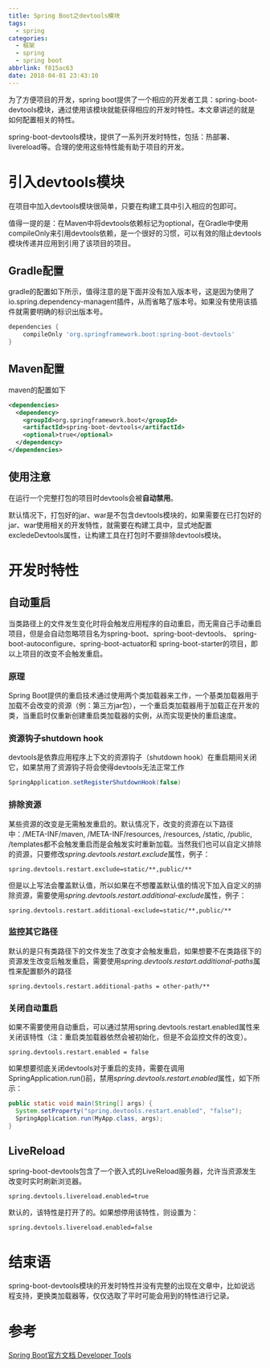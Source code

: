 ```yaml
---
title: Spring Boot之devtools模块
tags:
  - spring
categories:
  - 框架
  - spring
  - spring boot
abbrlink: f815ac63
date: 2018-04-01 23:43:10
---
```



为了方便项目的开发，spring boot提供了一个相应的开发者工具：spring-boot-devtools模块，通过使用该模块就能获得相应的开发时特性。本文章讲述的就是如何配置相关的特性。

<!-- more -->

spring-boot-devtools模块，提供了一系列开发时特性，包括：热部署、livereload等。合理的使用这些特性能有助于项目的开发。

# 引入devtools模块

在项目中加入devtools模块很简单，只要在构建工具中引入相应的包即可。

值得一提的是：在Maven中将devtools依赖标记为optional，在Gradle中使用compileOnly来引用devtools依赖，是一个很好的习惯，可以有效的阻止devtools模块传递并应用到引用了该项目的项目。

## Gradle配置

gradle的配置如下所示，值得注意的是下面并没有加入版本号，这是因为使用了io.spring.dependency-managent插件，从而省略了版本号。如果没有使用该插件就需要明确的标识出版本号。

``` groovy
dependencies {
    compileOnly 'org.springframework.boot:spring-boot-devtools'
}
```

## Maven配置

maven的配置如下

``` xml
<dependencies>
  <dependency>
    <groupId>org.springframework.boot</groupId>
    <artifactId>spring-boot-devtools</artifactId>
    <optional>true</optional>
  </dependency>
</dependencies>
```

## 使用注意

在运行一个完整打包的项目时devtools会被**自动禁用**。

默认情况下，打包好的jar、war是不包含devtools模块的，如果需要在已打包好的jar、war使用相关的开发特性，就需要在构建工具中，显式地配置excledeDevtools属性，让构建工具在打包时不要排除devtools模块。

# 开发时特性

## 自动重启

当类路径上的文件发生变化时将会触发应用程序的自动重启，而无需自己手动重启项目，但是会自动忽略项目名为spring-boot、spring-boot-devtools、 spring-boot-autoconfigure、spring-boot-actuator和 spring-boot-starter的项目，即以上项目的改变不会触发重启。

### 原理

Spring Boot提供的重启技术通过使用两个类加载器来工作，一个基类加载器用于加载不会改变的资源（例：第三方jar包），一个重启类加载器用于加载正在开发的类，当重启时仅重新创建重启类加载器的实例，从而实现更快的重启速度。

### 资源钩子shutdown hook

devtools是依靠应用程序上下文的资源钩子（shutdown hook）在重启期间关闭它，如果禁用了资源钩子将会使得devtools无法正常工作

``` java
SpringApplication.setRegisterShutdownHook(false)
```

### 排除资源

某些资源的改变是无需触发重启的。默认情况下，改变的资源在以下路径中：/META-INF/maven, /META-INF/resources, /resources, /static, /public, /templates都不会触发重启而是会触发实时重新加载。当然我们也可以自定义排除的资源，只要修改*spring.devtools.restart.exclude*属性，例子：

``` properties
spring.devtools.restart.exclude=static/**,public/**
```

但是以上写法会覆盖默认值，所以如果在不想覆盖默认值的情况下加入自定义的排除资源，需要使用*spring.devtools.restart.additional-exclude*属性，例子：

``` properties
spring.devtools.restart.additional-exclude=static/**,public/**
```

### 监控其它路径

默认的是只有类路径下的文件发生了改变才会触发重启，如果想要不在类路径下的资源发生改变后触发重启，需要使用*spring.devtools.restart.additional-paths*属性来配置额外的路径

``` preperties
spring.devtools.restart.additional-paths = other-path/**
```

### 关闭自动重启

如果不需要使用自动重启，可以通过禁用spring.devtools.restart.enabled属性来关闭该特性（注：重启类加载器依然会被初始化，但是不会监控文件的改变）。

``` properties
spring.devtools.restart.enabled = false
```

如果想要彻底关闭devtools对于重启的支持，需要在调用SpringApplication.run()前，禁用*spring.devtools.restart.enabled*属性，如下所示：

``` java
public static void main(String[] args) {
  System.setProperty("spring.devtools.restart.enabled", "false");
  SpringApplication.run(MyApp.class, args);
}
```

## LiveReload

spring-boot-devtools包含了一个嵌入式的LiveReload服务器，允许当资源发生改变时实时刷新浏览器。

``` properties
spring.devtools.livereload.enabled=true
```

默认的，该特性是打开了的。如果想停用该特性，则设置为：

``` properties
spring.devtools.livereload.enabled=false
```

# 结束语

spring-boot-devtools模块的开发时特性并没有完整的出现在文章中，比如说远程支持，更换类加载器等，仅仅选取了平时可能会用到的特性进行记录。

# 参考

[Spring Boot官方文档 Developer Tools](https://docs.spring.io/spring-boot/docs/2.0.1.BUILD-SNAPSHOT/reference/htmlsingle/#using-boot-devtools)
